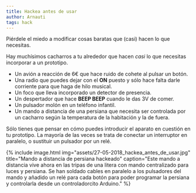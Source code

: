```yaml
---
title: Hackea antes de usar
author: Arnauti
tags: hack
---
```


Piérdele el miedo a modificar cosas baratas que (casi) hacen lo que necesitas.

Hay muchísimos cacharros a tu alrededor que hacen _casi_ lo que necesitas incorporar a un prototipo.

* Un avión a reacción de 6€ que hace ruido de cohete al pulsar un botón.
* Una radio que puedes dejar con el __ON__ puesto y sólo hace falta darle corriente para que haga de hilo musical.
* Un foco que lleva incorporado un detector de presencia.
* Un despertador que hace __BEEP BEEP__ cuando le das 3V de comer.
* Un pulsador molón en un teléfono infantil.
* Un mando a distancia de una persiana que necesita ser controlada por un cacharro según la temperatura de la habitación y la de fuera.

Sólo tienes que pensar en cómo puedes introducir el aparato en cuestión en tu prototipo. La mayoría de las veces se trata de conectar un interruptor en paralelo, o sustituir un pulsador por un relé.

{% include image.html
  img="assets/27-05-2018_hackea_antes_de_usar.jpg"
  title="Mando a distancia de persiana hackeado"
  caption="Este mando a distancia vive ahora en las tripas de una litera con mando centralizado para luces y persiana. Se han soldado cables en paralelo a los pulsadores del mando y añadido un relé para cada botón para poder programar la persiana y controlarla desde un controladorcito Arduino."
 %}
